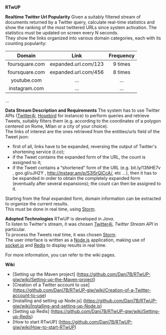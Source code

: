 **RTwUP**

**Realtime Twitter Url Popularity**
Given a suitably filtered stream of documents returned by a Twitter query, calculate real-time statistics and show the ranking of the most twittered URLs since system activation.
The statistics must be updated on screen every N seconds.  
They show the links organized into various domain categories, each with its counting popularity:  

| Domain | Link | Frequency |  
| :----: | :--: | :-------: |  
| foursquare.com | expanded.url.com/123 | 9 times |  
| foursquare.com | expanded.url.com/456 |8 times |  
| youtube.com | ... | ... |  
| instagram.com | ... | ...|   
...  

**Data Stream Description and Requirements**
The system has to use Twitter APIs ([Twitter4j][02], [Hosebird][03] for instance) to perform queries and retrieve Tweets, suitably filters them (e.g. according to the coordinates of a polygon centered on Rome, Milan or a city of your choice).  
The links of interest are the ones retrieved from the entities/urls field of the Tweet json: 
* first of all, links have to be expanded, reversing the output of Twitter's shortening service (*t.co*);
* if the Tweet contains the expanded form of the URL, the count is assigned to it;
* if the Tweet contains a “shortened” form of the URL (e.g. bit.ly/13NHE7v , goo.gl/uJH2Y , http://instagr.am/p/S3l5rQjCcA/, etc ...), then it has to be expanded in order to obtain the completely expanded form (eventually after several expansions); the count can then be assigned to it.
 
Starting from the final expanded form, domain information can be extracted to organize the current results.  
This must be done in real time, using [Storm][01].

**Adopted Technologies**
RTwUP is developed in *Java*.  
To listen to Twitter's stream, it was chosen [Twitter4j][02], *Twitter Stream API* in particular.  
To process the Tweets real time, it was chosen [Storm][01].  
The user interface is written as a [Node.js][04] application, making use of [socket.io][05] and [Redis][06] to display results in real time.  

For more information, you can refer to the wiki pages.

**Wiki**

* [Setting up the Maven project] (https://github.com/Dani7B/RTwUP-giw/wiki/Setting-up-the-Maven-project)
* [Creation of a Twitter account to use] (https://github.com/Dani7B/RTwUP-giw/wiki/Creation-of-a-Twitter-account-to-use)
* [Installing and setting up Node.js] (https://github.com/Dani7B/RTwUP-giw/wiki/Installing-and-setting-up-Node.js)
* [Setting up Redis] (https://github.com/Dani7B/RTwUP-giw/wiki/Setting-up-Redis)
* [How to start RTwUP] (https://github.com/Dani7B/RTwUP-giw/wiki/How-to-start-RTwUP)



[01]: https://storm.apache.org "Apache Storm"

[02]: http://twitter4j.org/en/ "Twitter APIs in Java"

[03]: https://github.com/twitter/hbc "Hosebird client"

[04]: http://nodejs.org/ "Node.js web page"

[05]: http://socket.io/ "socket.io web page"

[06]: http://redis.io/ "Redis web page"
